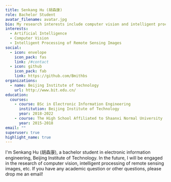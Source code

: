```yaml
---
title: Senkang Hu (胡森康)
role: Bachelor Student
avatar_filename: avatar.jpg
bio: My research interests include computer vision and intelligent processing of remote sensing images, If you have any academic question, please drop me a email.
interests:
  - Artificial Intelligence
  - Computer Vision
  - Intelligent Processing of Remote Sensing Images
social:
  - icon: envelope
    icon_pack: fas
    link: /#contact
  - icon: github
    icon_pack: fab
    link: https://github.com/Bmithbs
organizations:
  - name: Beijing Institute of technology
    url: http://www.bit.edu.cn/
education:
  courses:
    - course: BSc in Electronic Information Engineering
      institution: Beijing Institute of Technology
      year: 2018-2022
    - course: The High School Affiliated to Shaanxi Normal University
      year: 2015-2018
email: ""
superuser: true
highlight_name: true
---
```

I'm Senkang Hu (胡森康), a bachelor student in electronic information engineering, Beijing Institute of Technology. In the future, I will be engaged in the research of computer vision, intelligent processing of remote sensing images, etc. If you have any academic question or other questions, please drop me an email!
